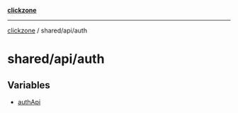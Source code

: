 [**clickzone**](../../../README.md)

***

[clickzone](../../../README.md) / shared/api/auth

# shared/api/auth

## Variables

- [authApi](variables/authApi.md)

